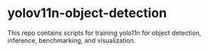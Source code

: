 # yolov11n-object-detection
This repo contains scripts for training yolo11n for object detection, inference, benchmarking, and visualization.
